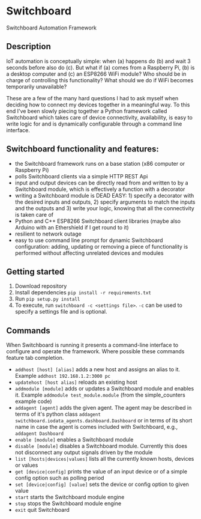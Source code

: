 # Switchboard
Switchboard Automation Framework

## Description

IoT automation is conceptually simple: when (a) happens do (b) and wait 3 seconds before also do (c). But what if (a) comes from a Raspberry Pi, (b) is a desktop computer and (c) an ESP8266 WiFi module? Who should be in charge of controlling this functionality? What should we do if WiFi becomes temporarily unavailable?

These are a few of the many hard questions I had to ask myself when deciding how to connect my devices together in a meaningful way. To this end I've been slowly piecing together a Python framework called Switchboard which takes care of device connectivity, availability, is easy to write logic for and is dynamically configurable through a command line interface.

## Switchboard functionality and features:

* the Switchboard framework runs on a base station (x86 computer or Raspberry Pi)
* polls Switchboard clients via a simple HTTP REST Api
* input and output devices can be directly read from and written to by a Switchboard module, which is effectively a function with a decorator
* writing a Switchboard module is DEAD EASY: 1) specify a decorator with the desired inputs and outputs, 2) specify arguments to match the inputs and the outputs and 3) write your logic, knowing that all the connectivity is taken care of
* Python and C++ ESP8266 Switchboard client libraries (maybe also Arduino with an Ethershield if I get round to it)
* resilient to network outage
* easy to use command line prompt for dynamic Switchboard configuration: adding, updating or removing a piece of functionality is performed without affecting unrelated devices and modules

## Getting started

1. Download repository
2. Install dependencies `pip install -r requirements.txt`
2. Run `pip setup.py install`
3. To execute, run `switchboard -c <settings file>`. `-c` can be used to specify a settings file and is optional.

## Commands

When Switchboard is running it presents a command-line interface to configure and operate the framework. Where possible these commands feature tab completion.
* `addhost [host] [alias]` adds a new host and assigns an alias to it. Example `addhost 192.168.1.2:3000 pc`
* `updatehost [host alias]` reloads an existing host
* `addmodule [module]` adds or updates a Switchboard module and enables it. Example `addmodule test_module.module` (from the simple_counters example code)
* `addagent [agent]` adds the given agent. The agent may be described in terms of it's python class `addagent switchboard.iodata_agents.dashboard.Dashboard` or in terms of its short name in case the agent is comes included with Switchboard, e.g., `addagent Dashboard`
* `enable [module]` enables a Switchboard module
* `disable [module]` disables a Switchboard module. Currently this does not disconnect any output signals driven by the module
* `list [hosts|devices|values]` lists all the currently known hosts, devices or values
* `get [device|config]` prints the value of an input device or of a simple config option such as polling period
* `set [device|config] [value]` sets the device or config option to given value
* `start` starts the Switchboard module engine
* `stop` stops the Switchboard module engine
* `exit` quit Switchboard
